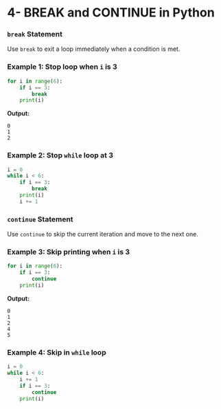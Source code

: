 # 4- BREAK and CONTINUE in Python

### `break` Statement

Use `break` to exit a loop immediately when a condition is met.

### Example 1: Stop loop when `i` is 3

```python
for i in range(6):
    if i == 3:
        break
    print(i)

```

**Output:**

```
0
1
2
```

### Example 2: Stop `while` loop at 3

```python
i = 0
while i < 6:
    if i == 3:
        break
    print(i)
    i += 1
```

### `continue` Statement

Use `continue` to skip the current iteration and move to the next one.

### Example 3: Skip printing when `i` is 3

```python
for i in range(6):
    if i == 3:
        continue
    print(i)

```

**Output:**

```
0
1
2
4
5
```

### Example 4: Skip in `while` loop

```python
i = 0
while i < 6:
    i += 1
    if i == 3:
        continue
    print(i)

```
